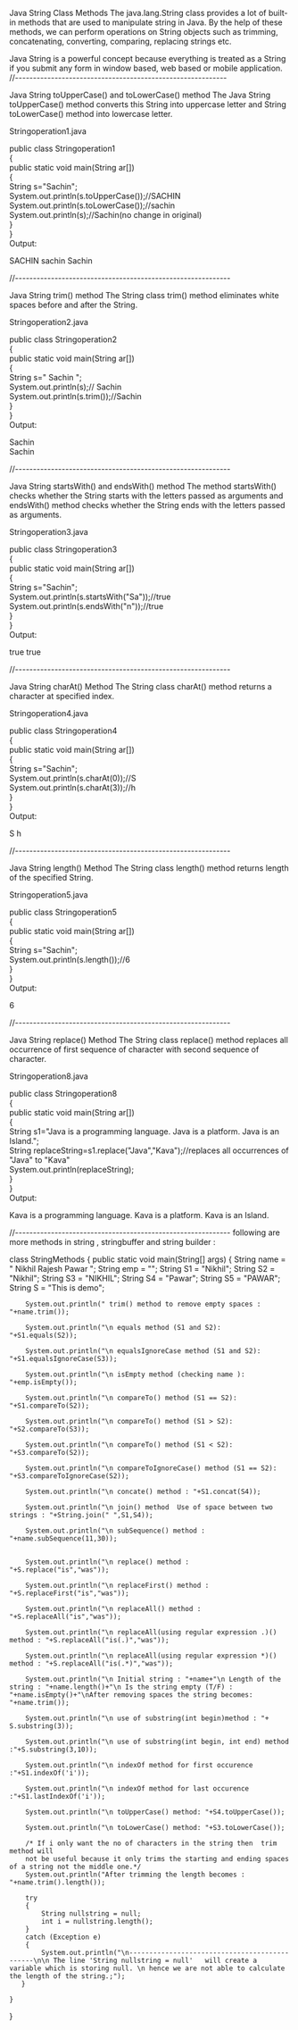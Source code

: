 Java String Class Methods
The java.lang.String class provides a lot of built-in methods that are used to manipulate string in Java. By the help of these methods, we can perform operations on String objects such as trimming, concatenating, converting, comparing, replacing strings etc.

Java String is a powerful concept because everything is treated as a String if you submit any form in window based, web based or mobile application.
//-----------------------------------------------------------

Java String toUpperCase() and toLowerCase() method
The Java String toUpperCase() method converts this String into uppercase letter and String toLowerCase() method into lowercase letter.

Stringoperation1.java

public class Stringoperation1  
{  
public static void main(String ar[])  
{  
String s="Sachin";    
System.out.println(s.toUpperCase());//SACHIN    
System.out.println(s.toLowerCase());//sachin    
System.out.println(s);//Sachin(no change in original)    
}  
}  
Output:

SACHIN
sachin
Sachin

//------------------------------------------------------------

Java String trim() method
The String class trim() method eliminates white spaces before and after the String.

Stringoperation2.java

public class Stringoperation2  
{  
public static void main(String ar[])  
{  
String s="  Sachin  ";    
System.out.println(s);//  Sachin      
System.out.println(s.trim());//Sachin    
}  
}  
Output:

Sachin  
Sachin

//------------------------------------------------------------

Java String startsWith() and endsWith() method
The method startsWith() checks whether the String starts with the letters passed as arguments and endsWith() method checks whether the String ends with the letters passed as arguments.

Stringoperation3.java

public class Stringoperation3  
{  
public static void main(String ar[])  
{  
String s="Sachin";    
 System.out.println(s.startsWith("Sa"));//true    
 System.out.println(s.endsWith("n"));//true    
}  
}  
Output:

true
true

//------------------------------------------------------------

Java String charAt() Method
The String class charAt() method returns a character at specified index.

Stringoperation4.java

public class Stringoperation4  
{  
public static void main(String ar[])  
{  
String s="Sachin";    
System.out.println(s.charAt(0));//S    
System.out.println(s.charAt(3));//h    
}  
}  
Output:

S
h

//------------------------------------------------------------

Java String length() Method
The String class length() method returns length of the specified String.

Stringoperation5.java

public class Stringoperation5  
{  
public static void main(String ar[])  
{  
String s="Sachin";    
System.out.println(s.length());//6    
}  
}  
Output:

6

//------------------------------------------------------------

Java String replace() Method
The String class replace() method replaces all occurrence of first sequence of character with second sequence of character.

Stringoperation8.java

public class Stringoperation8  
{  
public static void main(String ar[])  
{  
String s1="Java is a programming language. Java is a platform. Java is an Island.";      
String replaceString=s1.replace("Java","Kava");//replaces all occurrences of "Java" to "Kava"      
System.out.println(replaceString);    
}  
}     
Output:

Kava is a programming language. Kava is a platform. Kava is an Island.

//------------------------------------------------------------
following are more methods in string , stringbuffer and string builder :

class  StringMethods
{
	public static void main(String[] args) 
	{
		String name = "           Nikhil Rajesh Pawar     ";
		String emp = "";
		String S1 = "Nikhil";
		String S2 = "Nikhil";
		String S3 = "NIKHIL";
		String S4 = "Pawar";
		String S5 = "PAWAR";
		String S = "This is demo";

		System.out.println(" trim() method to remove empty spaces : "+name.trim());
		
		System.out.println("\n equals method (S1 and S2): "+S1.equals(S2));

		System.out.println("\n equalsIgnoreCase method (S1 and S2): "+S1.equalsIgnoreCase(S3));

		System.out.println("\n isEmpty method (checking name ): "+emp.isEmpty());

		System.out.println("\n compareTo() method (S1 == S2): "+S1.compareTo(S2));

		System.out.println("\n compareTo() method (S1 > S2): "+S2.compareTo(S3));

		System.out.println("\n compareTo() method (S1 < S2): "+S3.compareTo(S2));

		System.out.println("\n compareToIgnoreCase() method (S1 == S2): "+S3.compareToIgnoreCase(S2));

		System.out.println("\n concate() method : "+S1.concat(S4));

		System.out.println("\n join() method  Use of space between two strings : "+String.join(" ",S1,S4));

		System.out.println("\n subSequence() method :  "+name.subSequence(11,30));

		
		System.out.println("\n replace() method : "+S.replace("is","was"));

		System.out.println("\n replaceFirst() method : "+S.replaceFirst("is","was"));

		System.out.println("\n replaceAll() method : "+S.replaceAll("is","was"));

		System.out.println("\n replaceAll(using regular expression .)() method : "+S.replaceAll("is(.)","was"));

		System.out.println("\n replaceAll(using regular expression *)() method : "+S.replaceAll("is(.*)","was"));

		System.out.println("\n Initial string : "+name+"\n Length of the string : "+name.length()+"\n Is the string empty (T/F) : "+name.isEmpty()+"\nAfter removing spaces the string becomes: "+name.trim());

		System.out.println("\n use of substring(int begin)method : "+ S.substring(3));

		System.out.println("\n use of substring(int begin, int end) method :"+S.substring(3,10));

		System.out.println("\n indexOf method for first occurence  :"+S1.indexOf('i'));

		System.out.println("\n indexOf method for last occurence  :"+S1.lastIndexOf('i'));

		System.out.println("\n toUpperCase() method: "+S4.toUpperCase());

		System.out.println("\n toLowerCase() method: "+S3.toLowerCase());

		/* If i only want the no of characters in the string then  trim method will
		not be useful because it only trims the starting and ending spaces of a string not the middle one.*/
		System.out.println("After trimming the length becomes : "+name.trim().length());

        try
        {
			String nullstring = null;
			int i = nullstring.length();
        }
        catch (Exception e)
        {
			System.out.println("\n----------------------------------------------\n\n The line 'String nullstring = null'   will create a variable which is storing null. \n hence we are not able to calculate the length of the string.;");
       }

	}
}
 
